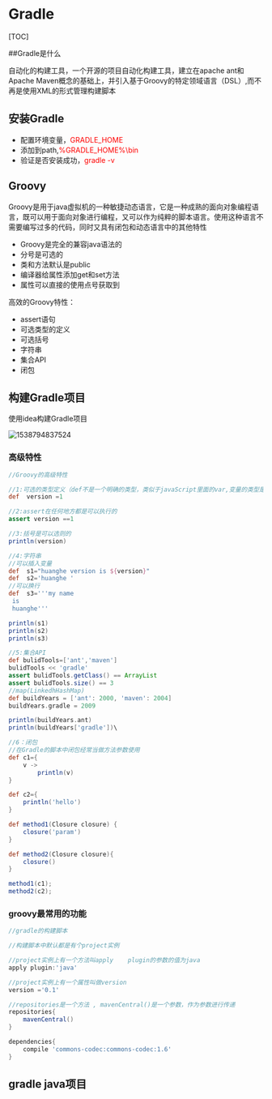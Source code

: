 # Gradle

[TOC]

##Gradle是什么

自动化的构建工具，一个开源的项目自动化构建工具，建立在apache ant和Apache Maven概念的基础上，并引入基于Groovy的特定领域语言（DSL）,而不再是使用XML的形式管理构建脚本

## 安装Gradle

- 配置环境变量，<font color='red'>GRADLE_HOME</font>
- 添加到path,<font color='red'>%GRADLE_HOME%\bin</font>
- 验证是否安装成功，<font color='red'>gradle -v</font>

## Groovy

Groovy是用于java虚拟机的一种敏捷动态语言，它是一种成熟的面向对象编程语言，既可以用于面向对象进行编程，又可以作为纯粹的脚本语言。使用这种语言不需要编写过多的代码，同时又具有闭包和动态语言中的其他特性

- Groovy是完全的兼容java语法的
- 分号是可选的
- 类和方法默认是public 
- 编译器给属性添加get和set方法
- 属性可以直接的使用点号获取到

高效的Groovy特性：

- assert语句
- 可选类型的定义
- 可选括号
- 字符串
- 集合API
- 闭包

## 构建Gradle项目

使用idea构建Gradle项目

![1538794837524](C:\Users\huanghe\AppData\Roaming\Typora\typora-user-images\1538794837524.png)

### 高级特性

```groovy
//Groovy的高级特性

//1:可选的类型定义（def不是一个明确的类型，类似于javaScript里面的var,变量的类型是自动的推断出来的）
def  version =1

//2:assert在任何地方都是可以执行的
assert version ==1

//3:括号是可以选则的
println(version)

//4:字符串
//可以插入变量
def  s1="huanghe version is ${version}"
def  s2='huanghe '
//可以换行
def  s3='''my name
 is
 huanghe'''

println(s1)
println(s2)
println(s3)

//5:集合API
def bulidTools=['ant','maven']
bulidTools << 'gradle'
assert bulidTools.getClass() == ArrayList
assert bulidTools.size() == 3
//map(LinkedhHashMap)
def buildYears = ['ant': 2000, 'maven': 2004]
buildYears.gradle = 2009

println(buildYears.ant)
println(buildYears['gradle'])\

//6：闭包
//在Gradle的脚本中闭包经常当做方法参数使用
def c1={
    v ->
        println(v)
}

def c2={
    println('hello')
}

def method1(Closure closure) {
    closure('param')
}

def method2(Closure closure){
    closure()
}

method1(c1);
method2(c2);
```

### groovy最常用的功能

```groovy
//gradle的构建脚本

//构建脚本中默认都是有个project实例

//project实例上有一个方法叫apply    plugin的参数的值为java
apply plugin:'java'

//project实例上有一个属性叫做version
version ='0.1'

//repositories是一个方法 , mavenCentral()是一个参数，作为参数进行传递
repositories{
    mavenCentral()
}

dependencies{
    compile 'commons-codec:commons-codec:1.6'
}
```

## gradle java项目

